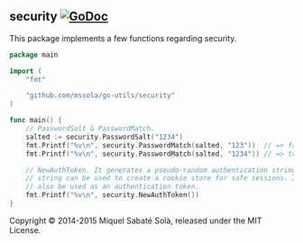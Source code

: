 
## security [![GoDoc](https://godoc.org/github.com/mssola/go-utils/security?status.png)](http://godoc.org/github.com/mssola/go-utils/security)

This package implements a few functions regarding security.

~~~ go
package main

import (
	"fmt"

	"github.com/mssola/go-utils/security"
)

func main() {
	// PasswordSalt & PasswordMatch.
	salted := security.PasswordSalt("1234")
	fmt.Printf("%v\n", security.PasswordMatch(salted, "123"))  // => false
	fmt.Printf("%v\n", security.PasswordMatch(salted, "1234")) // => true

	// NewAuthToken. It generates a pseudo-random authentication string. This
	// string can be used to create a cookie store for safe sessions. It can
	// also be used as an authentication token.
	fmt.Printf("%v\n", security.NewAuthToken())
}
~~~

Copyright &copy; 2014-2015 Miquel Sabaté Solà, released under the MIT License.
